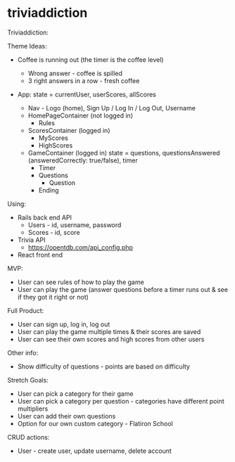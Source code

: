 # triviaddiction

Triviaddiction:

Theme Ideas:
* Coffee is running out (the timer is the coffee level)
    * Wrong answer - coffee is spilled
    * 3 right answers in a row - fresh coffee

* App: state = currentUser, userScores, allScores
    * Nav - Logo (home), Sign Up / Log In / Log Out, Username
    * HomePageContainer (not logged in)
        * Rules
    * ScoresContainer (logged in)
        * MyScores
        * HighScores
    * GameContainer (logged in) state = questions, questionsAnswered (answeredCorrectly: true/false), timer
        * Timer
        * Questions
            * Question
        * Ending

Using:
* Rails back end API
    * Users - id, username, password
    * Scores - id, score
* Trivia API
    * https://opentdb.com/api_config.php
* React front end

MVP:
* User can see rules of how to play the game
* User can play the game (answer questions before a timer runs out & see if they got it right or not)

Full Product:
* User can sign up, log in, log out
* User can play the game multiple times & their scores are saved
* User can see their own scores and high scores from other users

Other info:
* Show difficulty of questions - points are based on difficulty

Stretch Goals:
* User can pick a category for their game
* User can pick a category per question - categories have different point multipliers
* User can add their own questions
* Option for our own custom category - Flatiron School

CRUD actions:
* User - create user, update username, delete account
